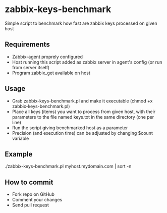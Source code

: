 # zabbix-keys-benchmark

Simple script to benchmark how fast are zabbix keys processed on given host

## Requirements

- Zabbix-agent proprely configured
- Host running this script added as zabbix server in agent's config (or run from server itself)
- Program zabbix_get available on host

## Usage

- Grab zabbix-keys-benchmark.pl and make it executable (chmod +x zabbix-keys-benchmark.pl)
- Place all keys (items) you want to process from given host, with their parameters to the file named keys.txt in the same directory (one per line)
- Run the script giving benchmarked host as a parameter
- Precision (and execution time) can be adjusted by changing $count variable

## Example

./zabbix-keys-benchmark.pl myhost.mydomain.com | sort -n

## How to commit

- Fork repo on GitHub
- Comment your changes
- Send pull request
